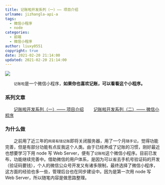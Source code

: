 ```yaml
---
title: 记账啦开发系列（一）—— 项目介绍
urlname: jizhangla-api-a
tags:
  - 微信小程序
  - node
categories:
  - 前端
  - 微信小程序
author: liuxy0551
copyright: true
date: 2021-02-20 21:14:00
updated: 2021-02-20 21:14:00
---
```


![](https://images-hosting.liuxianyu.cn/posts/jizhangla-api-a/1.jpg)

&emsp;&emsp;`记账啦`是一个微信小程序，**如果你也喜欢记账，可以看看这个小程序。**

<!--more-->


### 系列文章

&emsp;&emsp;<a href="https://liuxianyu.cn/article/jizhangla-api-a.html" target="_black">记账啦开发系列（一）—— 项目介绍</a>
&emsp;&emsp;<a href="https://liuxianyu.cn/article/jizhangla-api-b.html" target="_black">记账啦开发系列（二）—— 微信小程序</a>


### 为什么做

&emsp;&emsp;之前用了近三年的`网易有钱记账`即将关闭服务器，用了一个月`随手记`，觉得功能完善，但是有部分功能有点反我这个人类。由于已经养成了记账的习惯，刚好最近也想要学习下用 node 写 Web Server，便有了`记账啦`这个微信小程序。目前已发布，功能继续完善中。借助微信的用户体系，是因为可以省去手机号验证码的开发（验证码要钱），个人的微信公众号开发又有诸多限制，最终选择了微信小程序，这方面的经验也多一些，管理后台也在同步建设中。因为是第一次用 node 写 Web Server，所以随笔内容是做思路整理。
